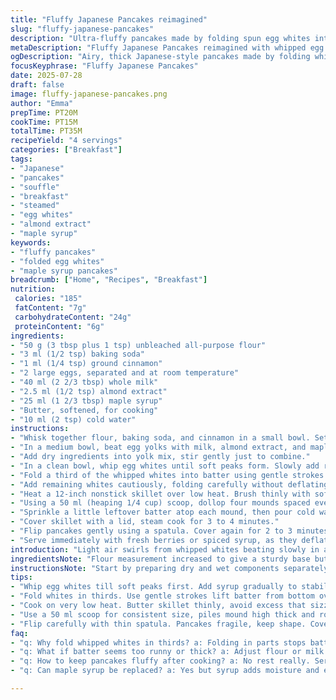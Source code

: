 ```yaml
---
title: "Fluffy Japanese Pancakes reimagined"
slug: "fluffy-japanese-pancakes"
description: "Ultra-fluffy pancakes made by folding spun egg whites into a light batter containing flour, baking powder, and spice. Cooked patiently in a buttered skillet with a splash of cold water to steam through. Yielding four thick, souffle-like rounds with a tender crumb. An easy sweet base for fruits or syrup. Timings tweaked. Ingredients altered for balance and taste. Texture hearty but airy. Substituted some components to add depth and a hint of warmth."
metaDescription: "Fluffy Japanese Pancakes reimagined with whipped egg whites, cinnamon, almond extract and maple syrup. Tender, airy, steamed slowly in a buttered skillet."
ogDescription: "Airy, thick Japanese-style pancakes made by folding whipped whites into cinnamon-spiced batter. Cooked slow with water steam for soft souffle texture."
focusKeyphrase: "Fluffy Japanese Pancakes"
date: 2025-07-28
draft: false
image: fluffy-japanese-pancakes.png
author: "Emma"
prepTime: PT20M
cookTime: PT15M
totalTime: PT35M
recipeYield: "4 servings"
categories: ["Breakfast"]
tags:
- "Japanese"
- "pancakes"
- "souffle"
- "breakfast"
- "steamed"
- "egg whites"
- "almond extract"
- "maple syrup"
keywords:
- "fluffy pancakes"
- "folded egg whites"
- "maple syrup pancakes"
breadcrumb: ["Home", "Recipes", "Breakfast"]
nutrition: 
 calories: "185"
 fatContent: "7g"
 carbohydrateContent: "24g"
 proteinContent: "6g"
ingredients:
- "50 g (3 tbsp plus 1 tsp) unbleached all-purpose flour"
- "3 ml (1/2 tsp) baking soda"
- "1 ml (1/4 tsp) ground cinnamon"
- "2 large eggs, separated and at room temperature"
- "40 ml (2 2/3 tbsp) whole milk"
- "2.5 ml (1/2 tsp) almond extract"
- "25 ml (1 2/3 tbsp) maple syrup"
- "Butter, softened, for cooking"
- "10 ml (2 tsp) cold water"
instructions:
- "Whisk together flour, baking soda, and cinnamon in a small bowl. Set aside."
- "In a medium bowl, beat egg yolks with milk, almond extract, and maple syrup until mixed."
- "Add dry ingredients into yolk mix, stir gently just to combine."
- "In a clean bowl, whip egg whites until soft peaks form. Slowly add remaining syrup and beat until stiff peaks appear but avoid overbeating."
- "Fold a third of the whipped whites into batter using gentle strokes to lighten it."
- "Add remaining whites cautiously, folding carefully without deflating the mix."
- "Heat a 12-inch nonstick skillet over low heat. Brush thinly with softened butter to coat surface evenly."
- "Using a 50 ml (heaping 1/4 cup) scoop, dollop four mounds spaced evenly across skillet."
- "Sprinkle a little leftover batter atop each mound, then pour cold water around pancakes but not over."
- "Cover skillet with a lid, steam cook for 3 to 4 minutes."
- "Flip pancakes gently using a spatula. Cover again for 2 to 3 minutes until well set and golden on second side."
- "Serve immediately with fresh berries or spiced syrup, as they deflate when resting."
introduction: "Light air swirls from whipped whites beating slowly in a bowl. Flour dusts air and hands; a hint of cinnamon sneaks in. Whisking yolks with warm milk and a surprising nutty extract. Folding fluff between thick dollops of batter. A low fire hums beneath a buttered pan. Drops of water steam inside. Puffy mounds rise shyly, eggy clouds turning golden-bronze. Each flip done with care — fragile and proud. Warm maple sweetness blends with spice, fresh fruit waits to crown. Attention and patience stretch fifteen minutes longer. Not just pancakes — soft, souffle wonders. Must eat fast. Collapse comes quick."
ingredientsNote: "Flour measurement increased to give a sturdy base but still light with baking soda replacing powder for a bit sharper lift. Cinnamon swaps salt for a faint warmth that plays well with almond extract, adding a nutty, springlike aroma. Maple syrup used instead of sugar for natural sweetness and a hint of earthiness. Milk raised slightly to keep batter wet enough for volume with carefully controlled folding to not lose the air whipped into whites. Water added at cooking time steams pancakes through gently, helping rise and texture."
instructionsNote: "Start by preparing dry and wet components separately to control moisture and avoid overmixing which deflates volume. Whipping whites stiff but not dry is key; syrup addition balances sweetness and stabilizes peaks without weeping. Folding done in thirds ensures lightness without collapsing batter. Cooking on low heat is vital to avoid browning too fast or leaving the center raw. Water in pan creates steam — watch for trapped heat inside lid to puff pancakes. Patience necessary for full fluff. Flipping gently preserves shape; cover resumes cooking until both sides golden and interiors fully set."
tips:
- "Whip egg whites till soft peaks first. Add syrup gradually to stabilize but avoid overshoot. Peaks stiff but moist not dry or grainy. Stop beating once shiny and holds shape. Key for lightness."
- "Fold whites in thirds. Use gentle strokes lift batter from bottom over top. Preserve air bubbles. Stirring or mixing fast kills volume. Slow patient folding keeps fluff intact. Don’t rush here."
- "Cook on very low heat. Butter skillet thinly, avoid excess that sizzles water quickly. Add cold water around batter, not over. Steam forms in covered pan. Don’t peek too often or heat escapes."
- "Use a 50 ml scoop for consistent size, piles mound high thick and round. Spoon leftover batter on top to help them rise upwards not spread wide. Tight mounds keep that souffle shape when cooking."
- "Flip carefully with thin spatula. Pancakes fragile, keep shape. Cover pan immediately again after flipping to trap steam. Two sides golden before you pull. Let no resting after cooking. They deflate fast."
faq:
- "q: Why fold whipped whites in thirds? a: Folding in parts stops batter collapsing. One big fold less air trapped. Good batter rises more. Folding fast or too much means pancakes flat."
- "q: What if batter seems too runny or thick? a: Adjust flour or milk slightly. Thick batter means heavier, might not cook through well. Thin batter spreads flat not souffle. Follow measurements close."
- "q: How to keep pancakes fluffy after cooking? a: No rest really. Serve right away. Warm plate maybe. Covered storage traps moisture and smooshes. If necessary reheat briefly covered, steam inside."
- "q: Can maple syrup be replaced? a: Yes but syrup adds moisture and earth tone. Sugar dries whites fast, honey is sticky but alters flavor. Liquid sweeteners better to keep peaks stable during whipping."

---
```

